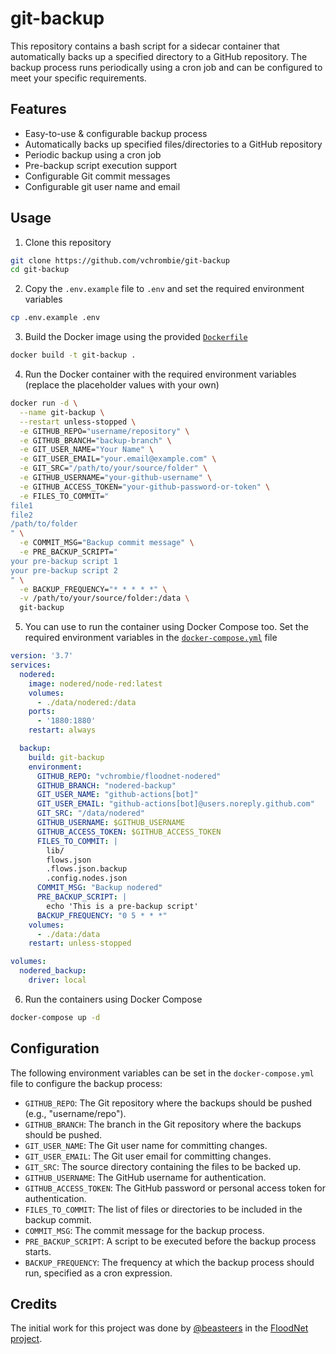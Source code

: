 # git-backup

This repository contains a bash script for a sidecar container that automatically backs up a specified directory to a GitHub repository. The backup process runs periodically using a cron job and can be configured to meet your specific requirements.

## Features

- Easy-to-use & configurable backup process
- Automatically backs up specified files/directories to a GitHub repository
- Periodic backup using a cron job
- Pre-backup script execution support
- Configurable Git commit messages
- Configurable git user name and email

## Usage

1. Clone this repository
```bash
git clone https://github.com/vchrombie/git-backup
cd git-backup
```
2. Copy the `.env.example` file to `.env` and set the required environment variables
```bash
cp .env.example .env
```
3. Build the Docker image using the provided [`Dockerfile`](Dockerfile)
```bash
docker build -t git-backup .
```
4. Run the Docker container with the required environment variables (replace the placeholder values with your own)
```bash
docker run -d \
  --name git-backup \
  --restart unless-stopped \
  -e GITHUB_REPO="username/repository" \
  -e GITHUB_BRANCH="backup-branch" \
  -e GIT_USER_NAME="Your Name" \
  -e GIT_USER_EMAIL="your.email@example.com" \
  -e GIT_SRC="/path/to/your/source/folder" \
  -e GITHUB_USERNAME="your-github-username" \
  -e GITHUB_ACCESS_TOKEN="your-github-password-or-token" \
  -e FILES_TO_COMMIT="
file1
file2
/path/to/folder
" \
  -e COMMIT_MSG="Backup commit message" \
  -e PRE_BACKUP_SCRIPT="
your pre-backup script 1
your pre-backup script 2
" \
  -e BACKUP_FREQUENCY="* * * * *" \
  -v /path/to/your/source/folder:/data \
  git-backup
```
5. You can use to run the container using Docker Compose too. Set the required environment variables in the [`docker-compose.yml`](docker-compose.yml) file
```yml
version: '3.7'
services:
  nodered:
    image: nodered/node-red:latest
    volumes:
      - ./data/nodered:/data
    ports:
      - '1880:1880'
    restart: always

  backup:
    build: git-backup
    environment:
      GITHUB_REPO: "vchrombie/floodnet-nodered"
      GITHUB_BRANCH: "nodered-backup"
      GIT_USER_NAME: "github-actions[bot]"
      GIT_USER_EMAIL: "github-actions[bot]@users.noreply.github.com"
      GIT_SRC: "/data/nodered"
      GITHUB_USERNAME: $GITHUB_USERNAME
      GITHUB_ACCESS_TOKEN: $GITHUB_ACCESS_TOKEN
      FILES_TO_COMMIT: |
        lib/
        flows.json
        .flows.json.backup
        .config.nodes.json
      COMMIT_MSG: "Backup nodered"
      PRE_BACKUP_SCRIPT: |
        echo 'This is a pre-backup script'
      BACKUP_FREQUENCY: "0 5 * * *"
    volumes:
      - ./data:/data
    restart: unless-stopped

volumes:
  nodered_backup:
    driver: local
```
6. Run the containers using Docker Compose
```bash
docker-compose up -d
```

## Configuration

The following environment variables can be set in the `docker-compose.yml` file to configure the backup process:

- `GITHUB_REPO`: The Git repository where the backups should be pushed (e.g., "username/repo").
- `GITHUB_BRANCH`: The branch in the Git repository where the backups should be pushed.
- `GIT_USER_NAME`: The Git user name for committing changes.
- `GIT_USER_EMAIL`: The Git user email for committing changes.
- `GIT_SRC`: The source directory containing the files to be backed up.
- `GITHUB_USERNAME`: The GitHub username for authentication.
- `GITHUB_ACCESS_TOKEN`: The GitHub password or personal access token for authentication.
- `FILES_TO_COMMIT`: The list of files or directories to be included in the backup commit.
- `COMMIT_MSG`: The commit message for the backup process.
- `PRE_BACKUP_SCRIPT`: A script to be executed before the backup process starts.
- `BACKUP_FREQUENCY`: The frequency at which the backup process should run, specified as a cron expression.

## Credits

The initial work for this project was done by [@beasteers](https://github.com/beasteers) in the [FloodNet project](https://github.com/floodnet-nyc).
